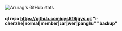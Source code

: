 ![Anurag's GitHub stats](https://github-readme-stats.vercel.app/api?username=gys619&show_icons=true&theme=radical)
	
	
#### ql repo https://github.com/gys619/gys.git "i-chenzhe|normal|member|car|wen|panghu" "backup"
